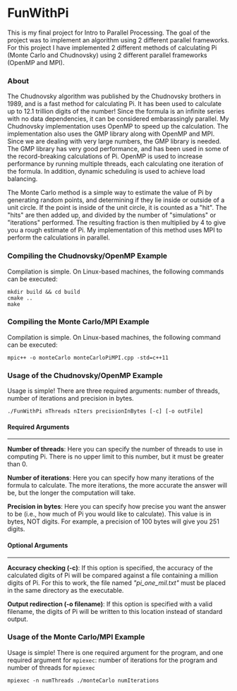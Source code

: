 # FunWithPi

This is my final project for Intro to Parallel Processing. The goal of the project was to implement an algorithm using 2 different parallel frameworks. For this project I have implemented 2 different methods of calculating Pi (Monte Carlo and Chudnovsky) using 2 different parallel frameworks (OpenMP and MPI). 

### About

The Chudnovsky algorithm was published by the Chudnovsky brothers in 1989, and is a fast method for calculating Pi. It has been used to calculate up to 12.1 trillion digits of the number! Since the formula is an infinite series with no data dependencies, it can be considered embarassingly parallel. My Chudnovsky implementation uses OpenMP to speed up the calculation. The implementation also uses the GMP library along with OpenMP and MPI. Since we are dealing with very large numbers, the GMP library is needed. The GMP library has very good performance, and has been used in some of the record-breaking calculations of Pi. OpenMP is used to increase performance by running multiple threads, each calculating one iteration of the formula. In addition, dynamic scheduling is used to achieve load balancing.


The Monte Carlo method is a simple way to estimate the value of Pi by generating random points, and determining if they lie inside or outside of a unit circle. If the point is inside of the unit circle, it is counted as a "hit". The "hits" are then added up, and divided by the number of "simulations" or "iterations" performed. The resulting fraction is then multiplied by 4 to give you a rough estimate of Pi. My implementation of this method uses MPI to perform the calculations in parallel.

### Compiling the Chudnovsky/OpenMP Example

Compilation is simple. On Linux-based machines, the following commands can be executed:

```
mkdir build && cd build
cmake ..
make
```

### Compiling the Monte Carlo/MPI Example

Compilation is simple. On Linux-based machines, the following command can be executed:

```
mpic++ -o monteCarlo monteCarloPiMPI.cpp -std=c++11
```

### Usage of the Chudnovsky/OpenMP Example

Usage is simple! There are three required arguments: number of threads, number of iterations and precision in bytes.

```./FunWithPi nThreads nIters precisionInBytes [-c] [-o outFile]```

#### Required Arguments
---
**Number of threads**: Here you can specify the number of threads to use in computing Pi. There is no upper limit to this number, but it must be greater than 0.

**Number of iterations**: Here you can specify how many iterations of the formula to calculate. The more iterations, the more accurate the answer will be, but the longer the computation will take.

**Precision in bytes**: Here you can specify how precise you want the answer to be (i.e., how much of Pi you would like to calculate). This value is in bytes, NOT digits. For example, a precision of 100 bytes will give you 251 digits.

#### Optional Arguments
---
**Accuracy checking (-c)**: If this option is specified, the accuracy of the calculated digits of Pi will be compared against a file containing a million digits of Pi. For this to work, the file named *"pi_one_mil.txt"* must be placed in the same directory as the executable.

**Output redirection (-o filename)**: If this option is specified with a valid filename, the digits of Pi will be written to this location instead of standard output.

### Usage of the Monte Carlo/MPI Example

Usage is simple! There is one required argument for the program, and one required argument for `mpiexec`: number of iterations for the program and number of threads for `mpiexec`

```mpiexec -n numThreads ./monteCarlo numIterations```
